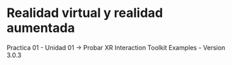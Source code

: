 # Realidad virtual y realidad aumentada
Practica 01 - Unidad 01 -> Probar XR Interaction Toolkit Examples - Version 3.0.3
